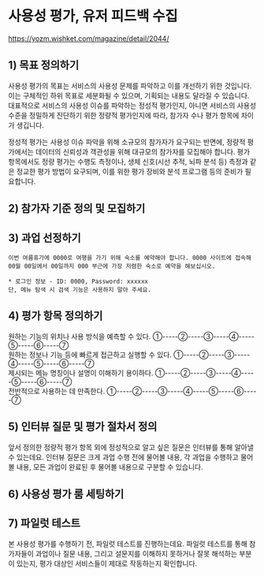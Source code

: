# 사용성 평가, 유저 피드백 수집

https://yozm.wishket.com/magazine/detail/2044/

## 1) 목표 정의하기

사용성 평가의 목표는 서비스의 사용성 문제를 파악하고 이를 개선하기 위한 것입니다.  
이는 구체적인 하위 목표로 세분화될 수 있으며, 기획되는 내용도 달라질 수 있습니다.  
대표적으로 서비스의 사용성 이슈를 파악하는 정성적 평가인지, 아니면 서비스의 사용성 수준을 정밀하게 진단하기 위한 정량적 평가인지에 따라, 참가자 수나 평가 항목에 차이가 생깁니다.

정성적 평가는 사용성 이슈 파악을 위해 소규모의 참가자가 요구되는 반면에, 정량적 평가에서는 데이터의 신뢰성과 객관성을 위해 대규모의 참가자를 모집해야 합니다. 평가 항목에서도 정량 평가는 수행도 측정이나, 생체 신호(시선 추적, 뇌파 분석 등) 측정과 같은 정교한 평가 방법이 요구되며, 이를 위한 평가 장비와 분석 프로그램 등의 준비가 필요합니다.

## 2) 참가자 기준 정의 및 모집하기

## 3) 과업 선정하기

```
이번 여름휴가에 0000로 여행을 가기 위해 숙소를 예약해야 합니다. 0000 사이트에 접속해 00월 00일에서 00일까지 000 부근에 가장 저렴한 숙소로 예약을 해보십시오.

* 로그인 정보 - ID: 0000, Password: xxxxxx
단, 메뉴 탐색 시 검색 기능은 사용하지 말아 주세요.
```

## 4) 평가 항목 정의하기

원하는 기능의 위치나 사용 방식을 예측할 수 있다. ①-----②-----③-----④-----⑤-----⑥-----⑦  
원하는 정보나 기능 등에 빠르게 접근하고 실행할 수 있다. ①-----②-----③-----④-----⑤-----⑥-----⑦  
제시되는 메뉴 명칭이나 설명이 이해하기 용이하다. ①-----②-----③-----④-----⑤-----⑥-----⑦  
전반적으로 사용하는 데 만족한다. ①-----②-----③-----④-----⑤-----⑥-----⑦

## 5) 인터뷰 질문 및 평가 절차서 정의

앞서 정의한 정량적 평가 항목 외에 정성적으로 알고 싶은 질문은 인터뷰를 통해 알아낼 수 있는데요. 인터뷰 질문은 크게 과업 수행 전에 물어볼 내용, 각 과업을 수행하고 물어볼 내용, 모든 과업이 완료된 후 물어볼 내용으로 구분할 수 있습니다.

## 6) 사용성 평가 룸 세팅하기

## 7) 파일럿 테스트

본 사용성 평가를 수행하기 전, 파일럿 테스트를 진행하는데요. 파일럿 테스트를 통해 참가자들이 과업이나 질문 내용, 그리고 설문지를 이해하지 못하거나 잘못 해석하는 부분이 있는지, 평가 대상인 서비스들이 제대로 작동하는지 확인합니다.
